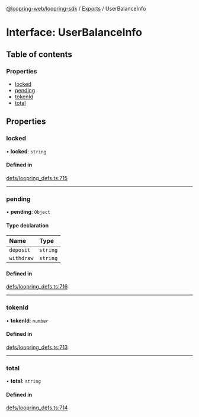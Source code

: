 [@loopring-web/loopring-sdk](../README.md) / [Exports](../modules.md) / UserBalanceInfo

# Interface: UserBalanceInfo

## Table of contents

### Properties

- [locked](UserBalanceInfo.md#locked)
- [pending](UserBalanceInfo.md#pending)
- [tokenId](UserBalanceInfo.md#tokenid)
- [total](UserBalanceInfo.md#total)

## Properties

### locked

• **locked**: `string`

#### Defined in

[defs/loopring_defs.ts:715](https://github.com/Loopring/loopring_sdk/blob/acbd5a2/src/defs/loopring_defs.ts#L715)

___

### pending

• **pending**: `Object`

#### Type declaration

| Name | Type |
| :------ | :------ |
| `deposit` | `string` |
| `withdraw` | `string` |

#### Defined in

[defs/loopring_defs.ts:716](https://github.com/Loopring/loopring_sdk/blob/acbd5a2/src/defs/loopring_defs.ts#L716)

___

### tokenId

• **tokenId**: `number`

#### Defined in

[defs/loopring_defs.ts:713](https://github.com/Loopring/loopring_sdk/blob/acbd5a2/src/defs/loopring_defs.ts#L713)

___

### total

• **total**: `string`

#### Defined in

[defs/loopring_defs.ts:714](https://github.com/Loopring/loopring_sdk/blob/acbd5a2/src/defs/loopring_defs.ts#L714)
